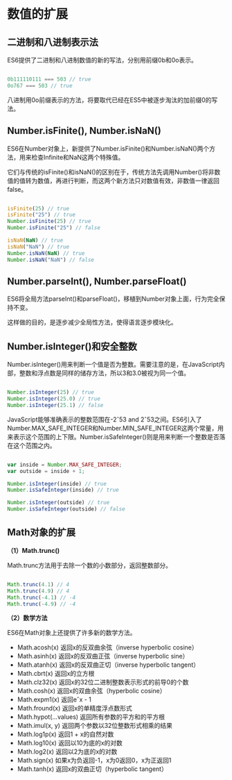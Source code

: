 # 数值的扩展

## 二进制和八进制表示法

ES6提供了二进制和八进制数值的新的写法，分别用前缀0b和0o表示。

```javascript

0b111110111 === 503 // true
0o767 === 503 // true

```

八进制用0o前缀表示的方法，将要取代已经在ES5中被逐步淘汰的加前缀0的写法。

## Number.isFinite(), Number.isNaN()

ES6在Number对象上，新提供了Number.isFinite()和Number.isNaN()两个方法，用来检查Infinite和NaN这两个特殊值。

它们与传统的isFinite()和isNaN()的区别在于，传统方法先调用Number()将非数值的值转为数值，再进行判断，而这两个新方法只对数值有效，非数值一律返回false。

```javascript

isFinite(25) // true
isFinite("25") // true
Number.isFinite(25) // true
Number.isFinite("25") // false

isNaN(NaN) // true
isNaN("NaN") // true
Number.isNaN(NaN) // true
Number.isNaN("NaN") // false

```

## Number.parseInt(), Number.parseFloat()

ES6将全局方法parseInt()和parseFloat()，移植到Number对象上面，行为完全保持不变。

这样做的目的，是逐步减少全局性方法，使得语言逐步模块化。

## Number.isInteger()和安全整数

Number.isInteger()用来判断一个值是否为整数。需要注意的是，在JavaScript内部，整数和浮点数是同样的储存方法，所以3和3.0被视为同一个值。

```javascript

Number.isInteger(25) // true
Number.isInteger(25.0) // true
Number.isInteger(25.1) // false

```

JavaScript能够准确表示的整数范围在-2&#710;53 and 2&#710;53之间。ES6引入了Number.MAX_SAFE_INTEGER和Number.MIN_SAFE_INTEGER这两个常量，用来表示这个范围的上下限。Number.isSafeInteger()则是用来判断一个整数是否落在这个范围之内。

```javascript

var inside = Number.MAX_SAFE_INTEGER;
var outside = inside + 1;

Number.isInteger(inside) // true
Number.isSafeInteger(inside) // true

Number.isInteger(outside) // true
Number.isSafeInteger(outside) // false

```

## Math对象的扩展

**（1）Math.trunc()**

Math.trunc方法用于去除一个数的小数部分，返回整数部分。

```javascript

Math.trunc(4.1) // 4
Math.trunc(4.9) // 4
Math.trunc(-4.1) // -4
Math.trunc(-4.9) // -4

```

**（2）数学方法**

ES6在Math对象上还提供了许多新的数学方法。

- Math.acosh(x)	返回x的反双曲余弦（inverse hyperbolic cosine）
- Math.asinh(x) 返回x的反双曲正弦（inverse hyperbolic sine）
- Math.atanh(x)	返回x的反双曲正切（inverse hyperbolic tangent）
- Math.cbrt(x)	返回x的立方根
- Math.clz32(x)	返回x的32位二进制整数表示形式的前导0的个数
- Math.cosh(x) 返回x的双曲余弦（hyperbolic cosine）
- Math.expm1(x)	返回e&#710;x - 1
- Math.fround(x) 返回x的单精度浮点数形式
- Math.hypot(...values)	返回所有参数的平方和的平方根
- Math.imul(x, y) 返回两个参数以32位整数形式相乘的结果
- Math.log1p(x)	返回1 + x的自然对数
- Math.log10(x) 返回以10为底的x的对数
- Math.log2(x) 返回以2为底的x的对数
- Math.sign(x) 如果x为负返回-1，x为0返回0，x为正返回1
- Math.tanh(x)	返回x的双曲正切（hyperbolic tangent）
